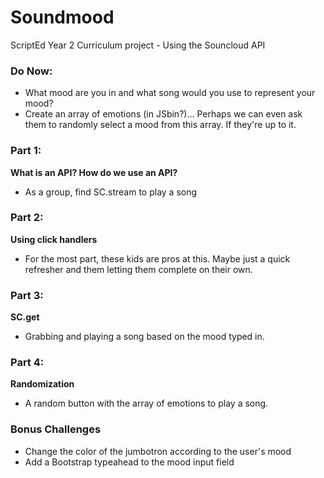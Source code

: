 Soundmood
=========

ScriptEd Year 2 Curriculum project - Using the Souncloud API

### Do Now:

- What mood are you in and what song would you use to represent your mood?
- Create an array of emotions (in JSbin?)... Perhaps we can even ask them to randomly select a mood from this array. If they're up to it.

### Part 1:

**What is an API? How do we use an API?**
- As a group, find SC.stream to play a song

### Part 2:

**Using click handlers**
- For the most part, these kids are pros at this. Maybe just a quick refresher and them letting them complete on their own.

### Part 3:

**SC.get**
- Grabbing and playing a song based on the mood typed in.

### Part 4:

**Randomization**
- A random button with the array of emotions to play a song.

### Bonus Challenges

- Change the color of the jumbotron according to the user's mood
- Add a Bootstrap typeahead to the mood input field
